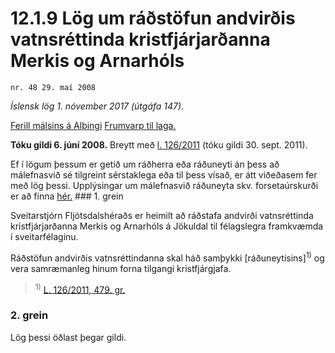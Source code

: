 # 12.1.9 Lög um ráðstöfun andvirðis vatnsréttinda kristfjárjarðanna Merkis og Arnarhóls

`nr. 48 29. maí 2008`

_Íslensk lög 1. nóvember 2017 (útgáfa 147)._

[Ferill málsins á Alþingi](https://www.althingi.is/thingstorf/thingmalalistar-eftir-thingum/ferill/?ltg=135&mnr=516)
[Frumvarp til laga.](https://www.althingi.is/altext/135/s/0817.html)

**Tóku gildi 6. júní 2008.**
Breytt með
[l. 126/2011](https://althingi.is/altext/stjt/2011.126.html) (tóku gildi 30. sept. 2011).

Ef í lögum þessum er getið um ráðherra eða ráðuneyti án þess að málefnasvið sé tilgreint sérstaklega eða til þess vísað, er átt viðeðasem fer með lög þessi. Upplýsingar um málefnasvið ráðuneyta skv. forsetaúrskurði er að finna [hér.](2017015.md) ### 1. grein

Sveitarstjórn Fljótsdalshéraðs er heimilt að ráðstafa andvirði vatnsréttinda kristfjárjarðanna Merkis og Arnarhóls á Jökuldal til félagslegra framkvæmda í sveitarfélaginu.

Ráðstöfun andvirðis vatnsréttindanna skal háð samþykki [ráðuneytisins]<sup>1)</sup> og vera samræmanleg hinum forna tilgangi kristfjárgjafa.

> <sup>1)</sup> [L. 126/2011, 479. gr.](https://althingi.is/altext/stjt/2011.126.html)

### 2. grein

Lög þessi öðlast þegar gildi.

